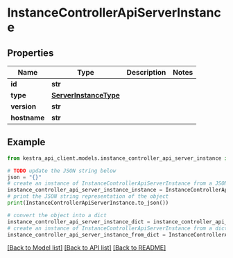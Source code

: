 # InstanceControllerApiServerInstance


## Properties

Name | Type | Description | Notes
------------ | ------------- | ------------- | -------------
**id** | **str** |  | 
**type** | [**ServerInstanceType**](ServerInstanceType.md) |  | 
**version** | **str** |  | 
**hostname** | **str** |  | 

## Example

```python
from kestra_api_client.models.instance_controller_api_server_instance import InstanceControllerApiServerInstance

# TODO update the JSON string below
json = "{}"
# create an instance of InstanceControllerApiServerInstance from a JSON string
instance_controller_api_server_instance_instance = InstanceControllerApiServerInstance.from_json(json)
# print the JSON string representation of the object
print(InstanceControllerApiServerInstance.to_json())

# convert the object into a dict
instance_controller_api_server_instance_dict = instance_controller_api_server_instance_instance.to_dict()
# create an instance of InstanceControllerApiServerInstance from a dict
instance_controller_api_server_instance_from_dict = InstanceControllerApiServerInstance.from_dict(instance_controller_api_server_instance_dict)
```
[[Back to Model list]](../README.md#documentation-for-models) [[Back to API list]](../README.md#documentation-for-api-endpoints) [[Back to README]](../README.md)


